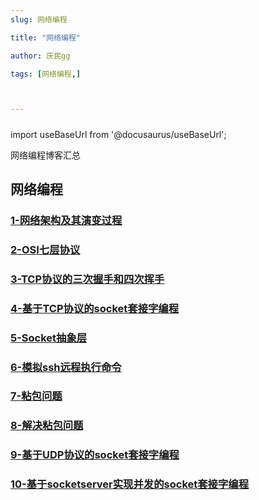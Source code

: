 ```yaml
---
slug: 网络编程

title: "网络编程" 

author: 庆民gg

tags: [网络编程,]



---
```




#####

import useBaseUrl from '@docusaurus/useBaseUrl';

网络编程博客汇总

<!-- truncate -->

## 网络编程

### [1-网络架构及其演变过程](https://7b80qm1n.cn/%E7%BD%91%E7%BB%9C%E7%BC%96%E7%A8%8B/%E7%BD%91%E7%BB%9C%E6%9E%B6%E6%9E%84%E5%8F%8A%E5%85%B6%E6%BC%94%E5%8F%98%E8%BF%87%E7%A8%8B)

###  [2-OSI七层协议](https://7b80qm1n.cn/网络编程/OSI七层协议)

###  [3-TCP协议的三次握手和四次挥手](https://7b80qm1n.cn/网络编程/TCP协议的三次握手和四次挥手)

###  [4-基于TCP协议的socket套接字编程](https://7b80qm1n.cn/%E7%BD%91%E7%BB%9C%E7%BC%96%E7%A8%8B/%E5%9F%BA%E4%BA%8Esocketserver%E5%AE%9E%E7%8E%B0%E5%B9%B6%E5%8F%91%E7%9A%84socket%E5%A5%97%E6%8E%A5%E5%AD%97%E7%BC%96%E7%A8%8B)

###  [5-Socket抽象层](https://7b80qm1n.cn/网络编程/Socket抽象层)

###  [6-模拟ssh远程执行命令](https://7b80qm1n.cn/网络编程/模拟ssh远程执行命令)

###  [7-粘包问题](https://7b80qm1n.cn/网络编程/粘包问题)

###  [8-解决粘包问题](https://7b80qm1n.cn/网络编程/解决粘包问题)

###  [9-基于UDP协议的socket套接字编程](https://7b80qm1n.cn/网络编程/基于UDP协议的socket套接字编程)

###  [10-基于socketserver实现并发的socket套接字编程](https://7b80qm1n.cn/网络编程/基于socketserver实现并发的socket套接字编程)